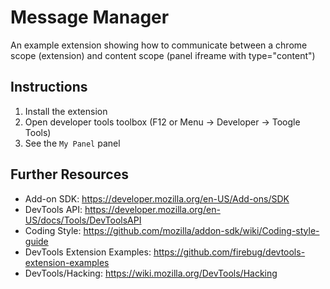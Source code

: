 Message Manager
===============
An example extension showing how to communicate between a chrome scope
(extension) and content scope (panel ifreame with type="content")

Instructions
------------
1. Install the extension
2. Open developer tools toolbox (F12 or Menu -> Developer -> Toogle Tools)
3. See the `My Panel` panel

Further Resources
-----------------
* Add-on SDK: https://developer.mozilla.org/en-US/Add-ons/SDK
* DevTools API: https://developer.mozilla.org/en-US/docs/Tools/DevToolsAPI
* Coding Style: https://github.com/mozilla/addon-sdk/wiki/Coding-style-guide
* DevTools Extension Examples: https://github.com/firebug/devtools-extension-examples
* DevTools/Hacking: https://wiki.mozilla.org/DevTools/Hacking

